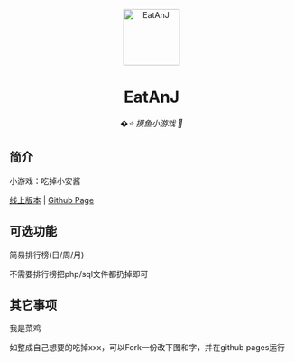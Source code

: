 <p align="center">
  <a href="https://xingye.me/game/eatkano"><img src="https://github.com/ahhh141/EatAnJ/blob/main/static/image/ClickBefore.png?raw=true" width="100" height="100" alt="EatAnJ"></a>
</p>
<div align="center">

# EatAnJ

_�⭐ 摸鱼小游戏 🥛_

</div>


## 简介

小游戏：吃掉小安酱

[线上版本](https://xingye.me/game/eatkano/index.php)
|
[Github Page](https://arcxingye.github.io/EatKano/index.html)

## 可选功能

简易排行榜(日/周/月)

不需要排行榜把php/sql文件都扔掉即可

## 其它事项

我是菜鸡

如整成自己想要的吃掉xxx，可以Fork一份改下图和字，并在github pages运行
